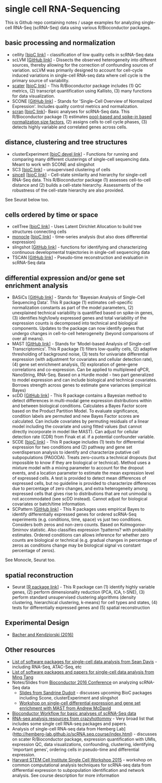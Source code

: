 # single cell RNA-Sequencing

This is Github repo containing notes / usage examples for analyzing single-cell RNA-Seq (scRNA-Seq) data using various R/Bioconductor packages.


## basic processing and normalization 

* cellity [[bioC link](https://bioconductor.org/packages/release/bioc/html/cellity.html)] - classification of low quality cells in scRNA-Seq data
* scLVM [[GitHub link](https://github.com/PMBio/scLVM)] - Dissects the observed heterogeneity into different sources, thereby allowing for the correction of confounding sources of variation. scLVM was primarily designed to account for cell-cycle induced variations in single-cell RNA-seq data where cell cycle is the primary source of variability.
* [scater](https://github.com/stephaniehicks/bioconductorNotes/blob/master/scRNASeq/basic_processing/scater.Rmd) [[bioC link](https://www.bioconductor.org/packages/release/bioc/html/scater.html)] - This R/Bioconductor package includes (1) QC metrics, (2) transcript quantification using Kallisto, (3) many functions for data visualization.
* SCONE [[GitHub link](https://github.com/YosefLab/scone)] - Stands for 'Single-Cell Overview of Normalized Expression'. Includes quality control metrics and normalization. 
* [scran](https://github.com/stephaniehicks/bioconductorNotes/blob/master/scRNASeq/basic_processing/scran.Rmd) [[bioC link](http://bioconductor.org/packages/release/bioc/html/scran.html)]- Basic analyses for scRNA-Seq data. This R/Bioconductor package (1) estimates [pool-based and spike-in based normalization size factors](https://genomebiology.biomedcentral.com/articles/10.1186/s13059-016-0947-7), (2) assigns cells to cell cycle phases, (3) detects highly variable and correlated genes across cells.


## distance, clustering and tree structures 

* clusterExperiment [[bioC devel link](http://bioconductor.org/packages/devel/bioc/html/clusterExperiment.html)] - Functions for running and comparing many different clusterings of single-cell sequencing data. Meant to work with SCONE and slingshot
* SC3 [[bioC link](https://bioconductor.org/packages/release/bioc/html/SC3.html)] - unsupervised clustering of cells
* [sincell](https://github.com/stephaniehicks/bioconductorNotes/blob/master/scRNASeq/distance_clustering/sincell.Rmd) [[bioC link](http://bioconductor.org/packages/release/bioc/html/sincell.html)] - Cell-state similarity and hierarchy for single-cell RNA-Seq data. This R/Bioconductor package (1) assesses cell-to-cell distance and (2) builds a cell-state hierarchy. Assessments of the robustness of the cell-state hierarchy are also provided.

See Seurat below too. 

## cells ordered by time or space

* cellTree [[bioC link](http://bioconductor.org/packages/release/bioc/html/cellTree.html)] - Uses Latent Dirichlet Allocation to build tree structures connecting cells
* [monocle](https://github.com/stephaniehicks/bioconductorNotes/blob/master/scRNASeq/ordered_pseudotime/monocle.Rmd) [[bioC link](https://bioconductor.org/packages/release/bioc/html/monocle.html)] - time-series analysis (but also does differential expression)
* slingshot [[GitHub link](https://github.com/kstreet13/slingshot)] - functions for identifying and characterizing continuous developmental trajectories in single-cell sequencing data
* TSCAN [[GitHub link](https://github.com/zji90/TSCAN)] - Pseudo-time reconstruction and evaluation in scRNA-Seq data


## differential expression and/or gene set enrichment analysis

* BASiCs [[GitHub link](https://github.com/catavallejos/BASiCS)] - Stands for 'Bayesian Analysis of Single-Cell Sequencing Data'. This R package (1) estimates cell-specific normalization constants as part of the model parameters, (2) unexplained technical variability is quantified based on spike-in genes, (3) identifies high/lowly expressed genes and total variability of the expression counts is decomposed into technical and biological components. Updates to the package can now identify genes that undergo changes in cell-to-cell heterogeneity (beyond comparisons of over all means).
* MAST [[GitHub link](https://github.com/RGLab/MAST)] - Stands for 'Model-based Analysis of Single-cell Transcriptomics'. This R package (1) filters low-quality cells, (2) adaptive thresholding of background noise, (3) tests for univariate differential expression (with adjustment for covariates and cellular detection rate), (4) gene set enrichment analysis, (5) exploration of gene-gene correlations and co-expression. Can be applied to multiplexed qPCR, NanoString, RNA-Seq. Based on a Hurdle model - two part generalized to model expression and can include biological and technical covariates. Borrows strength across genes to estimate gene variances (empirical Bayes)
* scDD [[GitHub link](https://github.com/kdkorthauer/scDD)] - This R package contains a Bayesian method to detect differences in multi-modal gene expression distributions within and between biological conditions. Calculates a Bayes Factor score based on the Product Partition Model. To evaluate significance, condition labels are permuted and new Bayes Factor scores are calculated. Can include covariates by permuting residuals of a linear model including the covariate and using fitted values (but cannot directly incorporate in model like MAST). Can adjust for cellular detection rate (CDR) from Finak et al. if a potential confounder variable.
* SCDE [[bioC link](https://www.bioconductor.org/packages/release/bioc/html/scde.html)] - This R package includes (1) tests for differential expression for two conditions and (2) pathway and gene set overdisperson analysis to identify and characterize putative cell subpopulations (PAGODA). Treats zero-counts a technical dropouts (but impossible to know if they are biological or technical). Method uses a mixture model with a mixing parameter to account for the dropout events, and a location parameter to estimate the mean expression level of expressed cells. A test is provided to detect mean differences of expressed cells, but no guideline is provided to characterize differences due to percentage of zero changes, and extra heterogeneity among expressed cells that gives rise to distributions that are not unimodal is not accommodated (see scDD instead). Cannot adjust for biological covariates or batch/time information. 
* SCPattern [[GitHub link](https://github.com/lengning/SCPattern)] - This R packages uses empirical Bayes to identify differentially expressed genes for ordered scRNA-Seq experiments (e.g. conditions, time, space) vs just two conditions. Considers both zeros and non-zero counts. Based on Kolmogorov-Smirnov statistic. Also classifies expression ?patterns? with probability estimates. Ordered conditions can allows inference for whether zero counts are biological or technical (e.g. gradual changes in percentage of zeros as conditions change may be biological signal vs constant percentage of zeros).

See Monocle, Seurat too.


## spatial reconstruction

* Seurat [[R package link](http://www.satijalab.org/seurat.html)] - This R package can (1) identify highly variable genes, (2) perform dimensionality reduction (PCA, ICA, t-SNE), (3) perform standard unsupervised clustering algorithms (density clustering, hierarchical clustering, k-means) for cell types and states, (4) tests for differentially expressed genes and (5) spatial reconstruction 


## Experimental Design

* [Bacher and Kendziorski (2016)](http://genomebiology.biomedcentral.com/articles/10.1186/s13059-016-0927-y)

## Other resources

* [List of software packages for single-cell data analysis from Sean Davis](https://github.com/seandavi/awesome-single-cell/blob/master/README.md) - including RNA-Seq, ATAC-Seq, etc
* [List of software packages and papers for single-cell data analysis from Ming Tang](https://github.com/crazyhottommy/RNA-seq-analysis#single-cell-rna-seq)
* Notes/Slides from [Bioconductor 2016 Conference](http://bioconductor.org/help/course-materials/2016/BioC2016/) on analyzing scRNA-Seq data
	* [Slides from Sandrine Dudoit](http://bioconductor.org/help/course-materials/2016/BioC2016/InvitedTalks1/160624-Dudoit-scrnaseq.pdf) - discusses upcoming BioC packages including Scone, clusterExperiment and slingshot
	* [Workshop on single-cell differential expression and gene set enrichment with MAST from Andrew McDavid](http://bioconductor.org/help/course-materials/2016/BioC2016/ConcurrentWorkshops2/McDavid.html)
* [Bioconductor Workflow for basic analyses of scRNA-Seq data](http://bioconductor.org/help/workflows/simpleSingleCell/)
* [RNA-seq analysis resources from crazyhottommy](https://github.com/crazyhottommy/RNA-seq-analysis#single-cell-rna-seq) - Very broad list that includes some single cell RNA-seq packages and papers.
* Analysis of single-cell RNA-seq data from Hemberg Lab](http://hemberg-lab.github.io/scRNA.seq.course/index.html) - discusses on scater R/Bioconductor package, expression quantification with UMIs, expression QC, data visualizations, confounding, clustering, identifying 'important genes', ordering cells in pseudo-time and differential expression. 
* [Harvard STEM Cell Institute Single Cell Workshop 2015](http://hms-dbmi.github.io/scw/) - workshop on common computational analysis techniques for scRNA-seq data from differential expression to subpopulation identification and network analysis. See course description for more information


